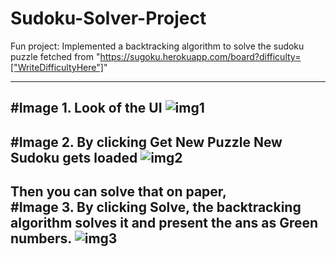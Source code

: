 # Sudoku-Solver-Project
Fun project: Implemented a backtracking algorithm to solve the sudoku puzzle fetched from "https://sugoku.herokuapp.com/board?difficulty=["WriteDifficultyHere"]"

---
#Image 1. 
Look of the UI
![img1](https://user-images.githubusercontent.com/73992468/98255859-e65e4480-1fa3-11eb-8be4-7b05cf8ae5f4.jpg)
---
#Image 2. 
By clicking Get New Puzzle New Sudoku gets loaded
![img2](https://user-images.githubusercontent.com/73992468/98255870-e8c09e80-1fa3-11eb-8385-76272416c51d.jpg)
---
Then you can solve that on paper, </br>
#Image 3.
By clicking Solve, the backtracking algorithm solves it and present the ans as Green numbers.
![img3](https://user-images.githubusercontent.com/73992468/98255892-ee1de900-1fa3-11eb-8564-d683d5099886.jpg)
---
